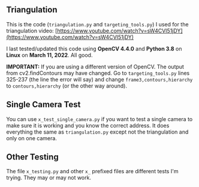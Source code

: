 ## Triangulation

This is the code (`triangulation.py` and `targeting_tools.py`) I used for the triangulation video: [https://www.youtube.com/watch?v=sW4CVI51jDY](https://www.youtube.com/watch?v=sW4CVI51jDY)

I last tested/updated this code using **OpenCV 4.4.0** and **Python 3.8** on **Linux** on **March 11, 2022**. All good.

**IMPORTANT:** If you are using a different version of OpenCV. The output from cv2.findContours may have changed. Go to `targeting_tools.py` lines 325-237 (the line the error will say) and change `frame3,contours,hierarchy` to `contours,hierarchy` (or the other way around).

## Single Camera Test

You can use `x_test_single_camera.py` if you want to test a single camera to make sure it is working and you know the correct address. It does everything the same as `triangulation.py` except not the triangulation and only on one camera.

## Other Testing

The file `x_testing.py` and other `x_` prefixed files are different tests I'm trying. They may or may not work.





